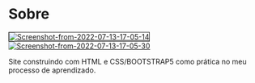 # Sobre
<a href="https://ibb.co/b5CdhJy"><img src="https://i.ibb.co/QvTmBdq/Screenshot-from-2022-07-13-17-05-14.png" alt="Screenshot-from-2022-07-13-17-05-14" border="1"></a>
<a href="https://ibb.co/KNgWZTq"><img src="https://i.ibb.co/cb9Q54F/Screenshot-from-2022-07-13-17-05-30.png" alt="Screenshot-from-2022-07-13-17-05-30" border="0"></a>


Site construindo com HTML e CSS/BOOTSTRAP5 como prática no meu processo de aprendizado.

